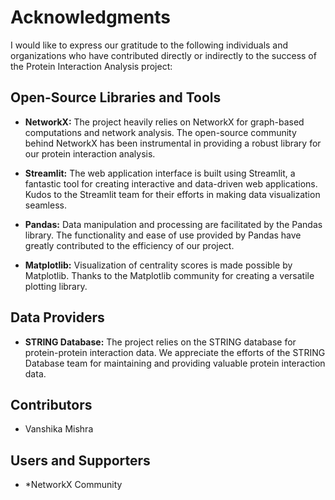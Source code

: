 # Acknowledgments
I would like to express our gratitude to the following individuals and organizations who have contributed directly or indirectly to the success of the Protein Interaction Analysis project:

## Open-Source Libraries and Tools

- **NetworkX:** The project heavily relies on NetworkX for graph-based computations and network analysis. The open-source community behind NetworkX has been instrumental in providing a robust library for our protein interaction analysis.

- **Streamlit:** The web application interface is built using Streamlit, a fantastic tool for creating interactive and data-driven web applications. Kudos to the Streamlit team for their efforts in making data visualization seamless.

- **Pandas:** Data manipulation and processing are facilitated by the Pandas library. The functionality and ease of use provided by Pandas have greatly contributed to the efficiency of our project.

- **Matplotlib:** Visualization of centrality scores is made possible by Matplotlib. Thanks to the Matplotlib community for creating a versatile plotting library.

## Data Providers

- **STRING Database:** The project relies on the STRING database for protein-protein interaction data. We appreciate the efforts of the STRING Database team for maintaining and providing valuable protein interaction data.

## Contributors

- Vanshika Mishra

## Users and Supporters

- *NetworkX Community 


